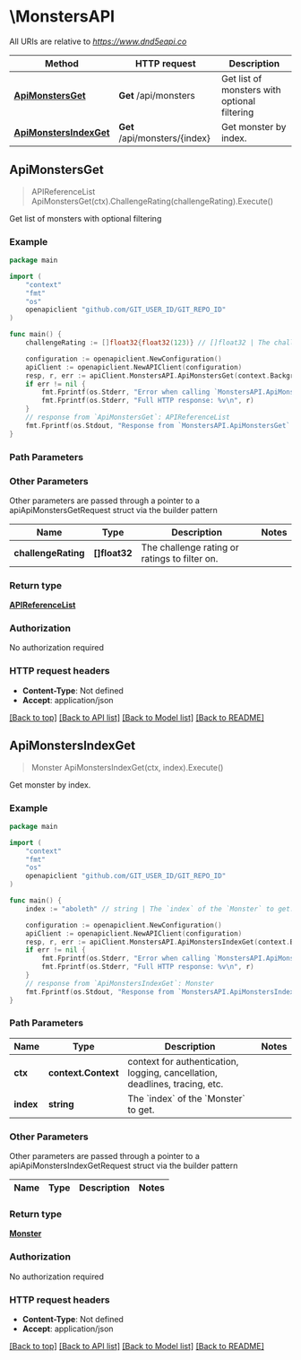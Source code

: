 # \MonstersAPI

All URIs are relative to *https://www.dnd5eapi.co*

Method | HTTP request | Description
------------- | ------------- | -------------
[**ApiMonstersGet**](MonstersAPI.md#ApiMonstersGet) | **Get** /api/monsters | Get list of monsters with optional filtering
[**ApiMonstersIndexGet**](MonstersAPI.md#ApiMonstersIndexGet) | **Get** /api/monsters/{index} | Get monster by index.



## ApiMonstersGet

> APIReferenceList ApiMonstersGet(ctx).ChallengeRating(challengeRating).Execute()

Get list of monsters with optional filtering

### Example

```go
package main

import (
    "context"
    "fmt"
    "os"
    openapiclient "github.com/GIT_USER_ID/GIT_REPO_ID"
)

func main() {
    challengeRating := []float32{float32(123)} // []float32 | The challenge rating or ratings to filter on. (optional)

    configuration := openapiclient.NewConfiguration()
    apiClient := openapiclient.NewAPIClient(configuration)
    resp, r, err := apiClient.MonstersAPI.ApiMonstersGet(context.Background()).ChallengeRating(challengeRating).Execute()
    if err != nil {
        fmt.Fprintf(os.Stderr, "Error when calling `MonstersAPI.ApiMonstersGet``: %v\n", err)
        fmt.Fprintf(os.Stderr, "Full HTTP response: %v\n", r)
    }
    // response from `ApiMonstersGet`: APIReferenceList
    fmt.Fprintf(os.Stdout, "Response from `MonstersAPI.ApiMonstersGet`: %v\n", resp)
}
```

### Path Parameters



### Other Parameters

Other parameters are passed through a pointer to a apiApiMonstersGetRequest struct via the builder pattern


Name | Type | Description  | Notes
------------- | ------------- | ------------- | -------------
 **challengeRating** | **[]float32** | The challenge rating or ratings to filter on. | 

### Return type

[**APIReferenceList**](APIReferenceList.md)

### Authorization

No authorization required

### HTTP request headers

- **Content-Type**: Not defined
- **Accept**: application/json

[[Back to top]](#) [[Back to API list]](../README.md#documentation-for-api-endpoints)
[[Back to Model list]](../README.md#documentation-for-models)
[[Back to README]](../README.md)


## ApiMonstersIndexGet

> Monster ApiMonstersIndexGet(ctx, index).Execute()

Get monster by index.

### Example

```go
package main

import (
    "context"
    "fmt"
    "os"
    openapiclient "github.com/GIT_USER_ID/GIT_REPO_ID"
)

func main() {
    index := "aboleth" // string | The `index` of the `Monster` to get. 

    configuration := openapiclient.NewConfiguration()
    apiClient := openapiclient.NewAPIClient(configuration)
    resp, r, err := apiClient.MonstersAPI.ApiMonstersIndexGet(context.Background(), index).Execute()
    if err != nil {
        fmt.Fprintf(os.Stderr, "Error when calling `MonstersAPI.ApiMonstersIndexGet``: %v\n", err)
        fmt.Fprintf(os.Stderr, "Full HTTP response: %v\n", r)
    }
    // response from `ApiMonstersIndexGet`: Monster
    fmt.Fprintf(os.Stdout, "Response from `MonstersAPI.ApiMonstersIndexGet`: %v\n", resp)
}
```

### Path Parameters


Name | Type | Description  | Notes
------------- | ------------- | ------------- | -------------
**ctx** | **context.Context** | context for authentication, logging, cancellation, deadlines, tracing, etc.
**index** | **string** | The &#x60;index&#x60; of the &#x60;Monster&#x60; to get.  | 

### Other Parameters

Other parameters are passed through a pointer to a apiApiMonstersIndexGetRequest struct via the builder pattern


Name | Type | Description  | Notes
------------- | ------------- | ------------- | -------------


### Return type

[**Monster**](Monster.md)

### Authorization

No authorization required

### HTTP request headers

- **Content-Type**: Not defined
- **Accept**: application/json

[[Back to top]](#) [[Back to API list]](../README.md#documentation-for-api-endpoints)
[[Back to Model list]](../README.md#documentation-for-models)
[[Back to README]](../README.md)

